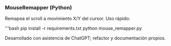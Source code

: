 ### MouseRemapper (Python)
Remapea el scroll a movimiento X/Y del cursor.
Uso rápido:

'''bash
pip install -r requirements.txt
python mouse_remapper.py

Desarrollado con asistencia de ChatGPT; refactor y documentación propios.
